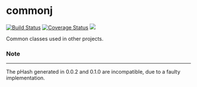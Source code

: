 commonj
=======
[![Build Status](https://travis-ci.org/seeker/commonj.png?branch=master)](https://travis-ci.org/seeker/commonj) [![Coverage Status](https://coveralls.io/repos/seeker/commonj/badge.png?branch=master)](https://coveralls.io/r/seeker/commonj?branch=master) [![](https://jitpack.io/v/seeker/commonj.svg)](https://jitpack.io/#seeker/commonj)

Common classes used in other projects.

### Note
------
The pHash generated in 0.0.2 and 0.1.0 are incompatible, due to a faulty implementation.